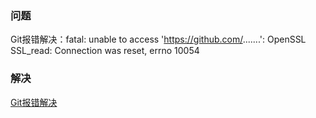 ### 问题
Git报错解决：fatal: unable to access 'https://github.com/.......': OpenSSL SSL_read: Connection was reset, errno 10054

### 解决
[Git报错解决](https://www.cnblogs.com/lvhuayan/p/14538106.html)